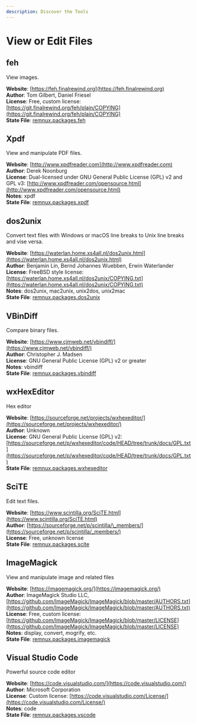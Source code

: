 ```yaml
---
description: Discover the Tools
---
```


# View or Edit Files

## feh

View images.

**Website**: [https://feh.finalrewind.org](https://feh.finalrewind.org)  
**Author**: Tom Gilbert, Daniel Friesel  
**License**: Free, custom license: [https://git.finalrewind.org/feh/plain/COPYING](https://git.finalrewind.org/feh/plain/COPYING)  
**State File**: [remnux.packages.feh](https://github.com/REMnux/salt-states/blob/master/./remnux/packages/feh.sls)

## Xpdf

View and manipulate PDF files.

**Website**: [http://www.xpdfreader.com](http://www.xpdfreader.com)  
**Author**: Derek Noonburg  
**License**: Dual-licensed under GNU General Public License \(GPL\) v2 and GPL v3: [http://www.xpdfreader.com/opensource.html](http://www.xpdfreader.com/opensource.html)  
**Notes**: xpdf  
**State File**: [remnux.packages.xpdf](https://github.com/REMnux/salt-states/blob/master/./remnux/packages/xpdf.sls)

## dos2unix

Convert text files with Windows or macOS line breaks to Unix line breaks and vise versa.

**Website**: [https://waterlan.home.xs4all.nl/dos2unix.html](https://waterlan.home.xs4all.nl/dos2unix.html)  
**Author**: Benjamin Lin, Bernd Johannes Wuebben, Erwin Waterlander  
**License**: FreeBSD style license: [https://waterlan.home.xs4all.nl/dos2unix/COPYING.txt](https://waterlan.home.xs4all.nl/dos2unix/COPYING.txt)  
**Notes**: dos2unix, mac2unix, unix2dos, unix2mac  
**State File**: [remnux.packages.dos2unix](https://github.com/REMnux/salt-states/blob/master/./remnux/packages/dos2unix.sls)

## VBinDiff

Compare binary files.

**Website**: [https://www.cjmweb.net/vbindiff/](https://www.cjmweb.net/vbindiff/)  
**Author**: Christopher J. Madsen  
**License**: GNU General Public License \(GPL\) v2 or greater  
**Notes**: vbindiff  
**State File**: [remnux.packages.vbindiff](https://github.com/REMnux/salt-states/blob/master/./remnux/packages/vbindiff.sls)

## wxHexEditor

Hex editor

**Website**: [https://sourceforge.net/projects/wxhexeditor/](https://sourceforge.net/projects/wxhexeditor/)  
**Author**: Unknown  
**License**: GNU General Public License \(GPL\) v2: [https://sourceforge.net/p/wxhexeditor/code/HEAD/tree/trunk/docs/GPL.txt](https://sourceforge.net/p/wxhexeditor/code/HEAD/tree/trunk/docs/GPL.txt)  
**State File**: [remnux.packages.wxhexeditor](https://github.com/REMnux/salt-states/blob/master/./remnux/packages/wxhexeditor.sls)

## SciTE

Edit text files.

**Website**: [https://www.scintilla.org/SciTE.html](https://www.scintilla.org/SciTE.html)  
**Author**: [https://sourceforge.net/p/scintilla/\_members/](https://sourceforge.net/p/scintilla/_members/)  
**License**: Free, unknown license  
**State File**: [remnux.packages.scite](https://github.com/REMnux/salt-states/blob/master/./remnux/packages/scite.sls)

## ImageMagick

View and manipulate image and related files

**Website**: [https://imagemagick.org/](https://imagemagick.org/)  
**Author**: ImageMagick Studio LLC, [https://github.com/ImageMagick/ImageMagick/blob/master/AUTHORS.txt](https://github.com/ImageMagick/ImageMagick/blob/master/AUTHORS.txt)  
**License**: Free, custom license: [https://github.com/ImageMagick/ImageMagick/blob/master/LICENSE](https://github.com/ImageMagick/ImageMagick/blob/master/LICENSE)  
**Notes**: display, convert, mogrify, etc.  
**State File**: [remnux.packages.imagemagick](https://github.com/REMnux/salt-states/blob/master/./remnux/packages/imagemagick.sls)

## Visual Studio Code

Powerful source code editor

**Website**: [https://code.visualstudio.com/](https://code.visualstudio.com/)  
**Author**: Microsoft Corporation  
**License**: Custom license: [https://code.visualstudio.com/License/](https://code.visualstudio.com/License/)  
**Notes**: code  
**State File**: [remnux.packages.vscode](https://github.com/REMnux/salt-states/blob/master/./remnux/packages/vscode.sls)

